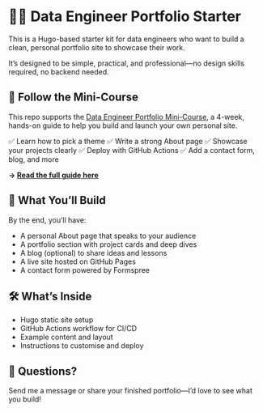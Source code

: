 # 🧑‍💻 Data Engineer Portfolio Starter

This is a Hugo-based starter kit for data engineers who want to build a clean, personal portfolio site to showcase their work.

It’s designed to be simple, practical, and professional—no design skills required, no backend needed.

## 📘 Follow the Mini-Course

This repo supports the [Data Engineer Portfolio Mini-Course](https://www.datagibberish.com/p/building-a-data-engineering-portfolio), a 4-week, hands-on guide to help you build and launch your own personal site.

✅ Learn how to pick a theme
✅ Write a strong About page
✅ Showcase your projects clearly
✅ Deploy with GitHub Actions
✅ Add a contact form, blog, and more

**→ [Read the full guide here](https://www.datagibberish.com/p/building-a-data-engineering-portfolio)**

## 🚀 What You’ll Build

By the end, you’ll have:

- A personal About page that speaks to your audience
- A portfolio section with project cards and deep dives
- A blog (optional) to share ideas and lessons
- A live site hosted on GitHub Pages
- A contact form powered by Formspree

## 🛠 What’s Inside

- Hugo static site setup
- GitHub Actions workflow for CI/CD
- Example content and layout
- Instructions to customise and deploy

## 💬 Questions?

Send me a message or share your finished portfolio—I’d love to see what you build!
